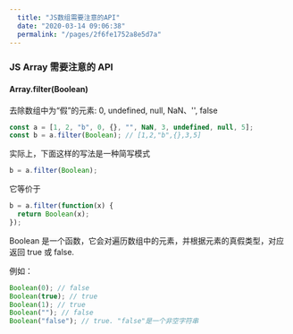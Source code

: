 ```yaml
---
  title: "JS数组需要注意的API"
  date: "2020-03-14 09:06:38"
  permalink: "/pages/2f6fe1752a8e5d7a"
---
```

### JS Array 需要注意的 API

#### Array.filter(Boolean)

去除数组中为“假”的元素: 0, undefined, null, NaN、'', false

```js
const a = [1, 2, "b", 0, {}, "", NaN, 3, undefined, null, 5];
const b = a.filter(Boolean); // [1,2,"b",{},3,5]
```

实际上，下面这样的写法是一种简写模式

```js
b = a.filter(Boolean);
```

它等价于

```js
b = a.filter(function(x) {
  return Boolean(x);
});
```

Boolean 是一个函数，它会对遍历数组中的元素，并根据元素的真假类型，对应返回 true 或 false.

例如：

```js
Boolean(0); // false
Boolean(true); // true
Boolean(1); // true
Boolean(""); // false
Boolean("false"); // true. "false"是一个非空字符串
```
